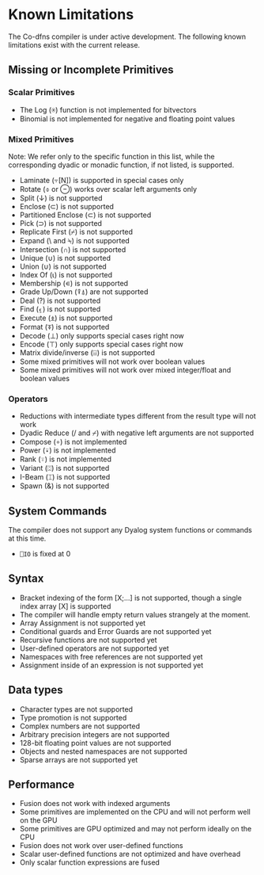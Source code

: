 ﻿# Known Limitations

The Co-dfns compiler is under active development. The following known
limitations exist with the current release.

## Missing or Incomplete Primitives

### Scalar Primitives

* The Log (⍟) function is not implemented for bitvectors
* Binomial is not implemented for negative and floating point values

### Mixed Primitives

Note: We refer only to the specific function in this list, while the 
corresponding dyadic or monadic function, if not listed, is supported.

* Laminate (⍪[N]) is supported in special cases only
* Rotate (⌽ or ⊖) works over scalar left arguments only
* Split (↓) is not supported
* Enclose (⊂) is not supported
* Partitioned Enclose (⊂) is not supported
* Pick (⊃) is not supported
* Replicate First (⌿) is not supported
* Expand (\ and ⍀) is not supported
* Intersection (∩) is not supported
* Unique (∪) is not supported
* Union (∪) is not supported
* Index Of (⍳) is not supported
* Membership (∊) is not supported
* Grade Up/Down (⍒⍋) are not supported
* Deal (?) is not supported
* Find (⍷) is not supported
* Execute (⍎) is not supported
* Format (⍕) is not supported
* Decode (⊥) only supports special cases right now
* Encode (⊤) only supports special cases right now
* Matrix divide/inverse (⌹) is not supported
* Some mixed primitives will not work over boolean values
* Some mixed primitives will not work over 
  mixed integer/float and boolean values

### Operators

* Reductions with intermediate types different from the result type will not work
* Dyadic Reduce (/ and ⌿) with negative left arguments are not supported
* Compose (∘) is not implemented
* Power (⍣) is not implemented
* Rank (⍤) is not implemented
* Variant (⍠) is not supported
* I-Beam (⌶) is not supported
* Spawn (&) is not supported

## System Commands

The compiler does not support any Dyalog system functions or commands 
at this time.

* `⎕IO` is fixed at 0

## Syntax

* Bracket indexing of the form [X;...] is not supported, 
  though a single index array [X] is supported
* The compiler will handle empty return values strangely at the moment.
* Array Assignment is not supported yet
* Conditional guards and Error Guards are not supported yet
* Recursive functions are not supported yet
* User-defined operators are not supported yet
* Namespaces with free references are not supported yet
* Assignment inside of an expression is not supported yet

## Data types

* Character types are not supported
* Type promotion is not supported
* Complex numbers are not supported
* Arbitrary precision integers are not supported
* 128-bit floating point values are not supported
* Objects and nested namespaces are not supported
* Sparse arrays are not supported yet

## Performance

* Fusion does not work with indexed arguments
* Some primitives are implemented on the CPU and will not perform well on the GPU
* Some primitives are GPU optimized and may not perform ideally on the CPU
* Fusion does not work over user-defined functions
* Scalar user-defined functions are not optimized and have overhead
* Only scalar function expressions are fused
